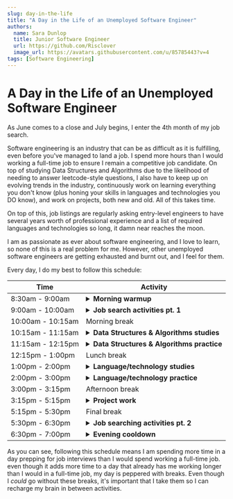 ```yaml
---
slug: day-in-the-life
title: "A Day in the Life of an Unemployed Software Engineer"
authors:
  name: Sara Dunlop
  title: Junior Software Engineer
  url: https://github.com/Risclover
  image_url: https://avatars.githubusercontent.com/u/85785443?v=4
tags: [Software Engineering]
---
```


# A Day in the Life of an Unemployed Software Engineer

As June comes to a close and July begins, I enter the 4th month of my job search.

Software engineering is an industry that can be as difficult as it is fulfilling, even before you've managed to land a job. I spend more hours than I would working a full-time job to ensure I remain a competitive job candidate. On top of studying Data Structures and Algorithms due to the likelihood of needing to answer leetcode-style questions, I also have to keep up on evolving trends in the industry, continuously work on learning everything you don't know (plus honing your skills in languages and technologies you DO know), and work on projects, both new and old. All of this takes time.

On top of this, job listings are regularly asking entry-level engineers to have several years worth of professional experience and a list of required languages and technologies so long, it damn near reaches the moon.

I am as passionate as ever about software engineering, and I love to learn, so none of this is a real problem for me. However, other unemployed software engineers are getting exhausted and burnt out, and I feel for them.

Every day, I do my best to follow this schedule:

<table>
<thead>
<tr>
<th>Time</th>
<th style={{width: "83%"}}>Activity</th>
</tr>
</thead>
<tbody>
<tr>
<td>8:30am - 9:00am</td>
<td>
<details>
<summary><strong>Morning warmup</strong></summary>
<div>

- Check email
- Check job board accounts (LinkedIn, Wellfound, etc.)
- Check daily dev news

</div>
</details>
</td>
</tr>
<tr>
<td>9:00am - 10:00am</td>
<td>
<details>
<summary><strong>Job search activities pt. 1</strong></summary>
<div>

- Write cover letters
- Research companies
- Send applications
- Network
- Outreach

</div>
</details>
</td>
</tr>
<tr>
<td>10:00am - 10:15am</td>
<td>
Morning break
</td>
</tr>
<tr>
<td>10:15am - 11:15am</td>
<td>
<details>
<summary><strong>Data Structures & Algorithms studies</strong></summary>
<div>
Study DS&A concepts

- Linked Lists
- Binary Search
- Tries
- Graphs
- Hash Maps
- etc.

</div>
</details>
</td>
</tr>
<tr>
<td>11:15am - 12:15pm</td>
<td>
<details>
<summary><strong>Data Structures & Algorithms practice</strong></summary>
<div>
Solve problems on whatever was studied during the previous hour

- Leetcode
- HackerRank
- etc.

</div>
</details>
</td>
</tr>
<tr>
<td>12:15pm - 1:00pm</td>
<td>
Lunch break
</td>
</tr>
<tr>
<td>1:00pm - 2:00pm</td>
<td>
<details>
<summary><strong>Language/technology studies</strong></summary>
<div>
Study a language/technology I'm interested in learning.

- Ex: Currently, I'm working on learning TypeScript (when used with React) and React Testing Library.

</div>
</details>
</td>
</tr>
<tr>
<td>2:00pm - 3:00pm</td>
<td>
<details>
<summary><strong>Language/technology practice</strong></summary>
<div>
Utilize the language or technology learned during the previous hour.

- Ex: Use it in an existing project, to create a new app, etc.

</div>
</details>
</td>
</tr>
<tr>
<td>3:00pm - 3:15pm</td>
<td>
Afternoon break
</td>
</tr>
<tr>
<td>3:15pm - 5:15pm</td>
<td>
<details>
<summary><strong>Project work</strong></summary>
<div>
Spend time working on either an existing project or a new project.

- Ex: Today, I worked on fixing some bugs on Ribbit, my Reddit clone, and tomorrow I plan on starting to implement nested comments.

</div>
</details>
</td>
</tr>
<tr>
<td>5:15pm - 5:30pm</td>
<td>
Final break
</td>
</tr>
<tr>
<td>5:30pm - 6:30pm</td>
<td>
<details>
<summary><strong>Job searching activities pt. 2</strong></summary>
<div>

- Write cover letters
- Research companies
- Send applications
- Network
- Outreach

</div>
</details>
</td>
</tr>
<tr>
<td>6:30pm - 7:00pm</td>
<td>
<details>
<summary><strong>Evening cooldown</strong></summary>
<div>

- Check email
- Check job board accounts (LinkedIn, Wellfound, etc.)
- Check daily dev news

</div>
</details>
</td>
</tr>
</tbody>
</table>

As you can see, following this schedule means I am spending more time in a day prepping for job interviews than I would spend working a full-time job. even though it adds more time to a day that already has me working longer than I would in a full-time job, my day is peppered with breaks. Even though I <em>could</em> go without these breaks, it's important that I take them so I can recharge my brain in between activities.
